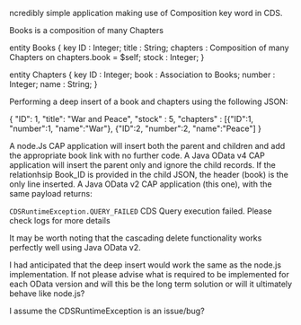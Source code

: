 ncredibly simple application making use of Composition key word in CDS.

Books is a composition of many Chapters

entity Books {
  key ID : Integer;
  title  : String;
  chapters : Composition of many Chapters on chapters.book = $self;
  stock  : Integer;
}

entity Chapters {
    key ID : Integer;
    book : Association to Books;
    number : Integer;
    name    : String;
}

Performing a deep insert of a book and chapters using the following JSON:

{
	"ID": 1,
	"title": "War and Peace",
	"stock" : 5,
	"chapters" : [{"ID":1, "number":1, "name":"War"},
				  {"ID":2, "number":2, "name":"Peace"]
}

A node.Js CAP application will insert both the parent and children and add the appropriate book link with no further code.
A Java OData v4 CAP application will insert the parent only and ignore the child records. If the relationhsip Book_ID is provided in the child JSON, the header (book) is the only line inserted.
A Java OData v2 CAP application (this one), with the same payload returns:

<?xml version='1.0' encoding='UTF-8'?>
<error xmlns="http://schemas.microsoft.com/ado/2007/08/dataservices/metadata">
    <code>CDSRuntimeException.QUERY_FAILED</code>
    <message xml:lang="en">CDS Query execution failed. Please check logs for more details</message>
</error>

It may be worth noting that the cascading delete functionality works perfectly well using Java OData v2. 

I had anticipated that the deep insert would work the same as the node.js implementation. If not please advise what is required to be implemented for each OData version and will this be the long term solution or will it ultimately behave like node.js?

I assume the CDSRuntimeException is an issue/bug?

